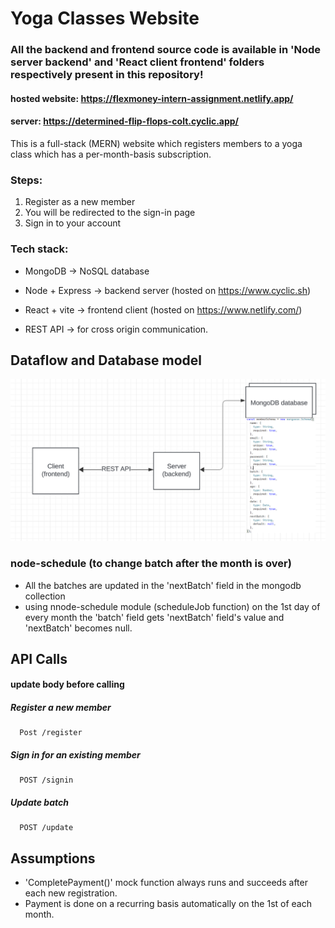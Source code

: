 
# Yoga Classes Website
### All the backend and frontend source code is available in 'Node server backend' and 'React client frontend' folders respectively present in this repository!

#### hosted website: https://flexmoney-intern-assignment.netlify.app/
#### server: https://determined-flip-flops-colt.cyclic.app/

This is a full-stack (MERN) website which registers members to a yoga class which has a per-month-basis subscription.

### Steps: 
1) Register as a new member
2) You will be redirected to the sign-in page
3) Sign in to your account

### Tech stack:
- MongoDB -> NoSQL database
-  Node + Express -> backend server (hosted on https://www.cyclic.sh)
-  React + vite -> frontend client (hosted on https://www.netlify.com/)

- REST API -> for cross origin communication.

## Dataflow and Database model 

![Alt text](https://github.com/aditya-bijapurkar/flexmoney-intern-assignment/blob/main/data.png?raw=true)


### node-schedule (to change batch after the month is over)
- All the batches are updated in the 'nextBatch' field in the mongodb collection
- using nnode-schedule module (scheduleJob function) on the 1st day of every month the 'batch' field gets 'nextBatch' field's value and 'nextBatch' becomes null.


## API Calls
#### update body before calling

##### Register a new member

```http
  Post /register
```

##### Sign in for an existing member

```http
  POST /signin
```

##### Update batch

```http
  POST /update
```

## Assumptions
- 'CompletePayment()' mock function always runs and succeeds after each new registration.
- Payment is done on a recurring basis automatically on the 1st of each month.
